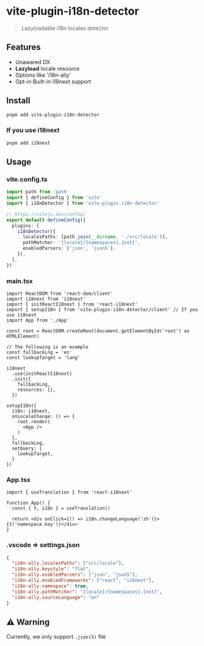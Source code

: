 # vite-plugin-i18n-detector

> Lazyloadable i18n locales detector

## Features

- Unawared DX
- **Lazyload** locale resource
- Options like 'i18n-ally'
- Opt-in Built-in i18next support

## Install

```bash
pnpm add vite-plugin-i18n-detector
```

### If you use i18next

```bash
pnpm add i18next
```

## Usage

### vite.config.ts
```ts
import path from 'path'
import { defineConfig } from 'vite'
import { i18nDetector } from 'vite-plugin-i18n-detector'

// https://vitejs.dev/config/
export default defineConfig({
  plugins: [
    i18nDetector({
      localesPaths: [path.join(__dirname, './src/locale')],
      pathMatcher: '{locale}/{namespaces}.{ext}',
      enabledParsers: ['json', 'json5'],
    }),
  ],
})

```

### main.tsx

```tsx
import ReactDOM from 'react-dom/client'
import i18next from 'i18next'
import { initReactI18next } from 'react-i18next'
import { setupI18n } from 'vite-plugin-i18n-detector/client' // If you use i18next
import App from './App'

const root = ReactDOM.createRoot(document.getElementById('root') as HTMLElement)

// The following is an example
const fallbackLng = 'en'
const lookupTarget = 'lang'

i18next
  .use(initReactI18next)
  .init({
    fallbackLng,
    resources: {},
  })

setupI18n({
  i18n: i18next,
  onLocaleChange: () => {
    root.render(
      <App />
    )
  },
  fallbackLng,
  setQuery: {
    lookupTarget,
  }
})

```

### App.tsx

```tsx
import { useTranslation } from 'react-i18next'

function App() {
  const { t, i18n } = useTranslation()

  return <div onClick={() => i18n.changeLanguage('zh')}>{t('namespace.key')}</div>
}
```


### .vscode => settings.json
``` json
{
  "i18n-ally.localesPaths": ["src/locale"],
  "i18n-ally.keystyle": "flat",
  "i18n-ally.enabledParsers": ["json", "json5"],
  "i18n-ally.enabledFrameworks": ["react", "i18next"],
  "i18n-ally.namespace": true,
  "i18n-ally.pathMatcher": "{locale}/{namespaces}.{ext}",
  "i18n-ally.sourceLanguage": "en"
}
```


## ⚠️ Warning

Currently, we only support `.json(5)` file
